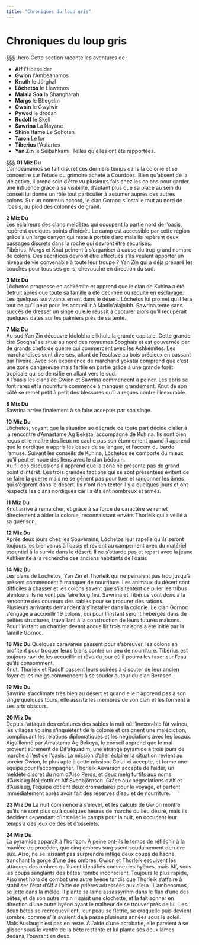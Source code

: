 ```yaml
---
title: "Chroniques du loup gris"
---
```

# Chroniques du loup gris

§§§ .hero
Cette section raconte les aventures de :
- **Alf** l'Holtseidar
- **Gwion** l'Ambeanamos
- **Knuth** le Jörghal
- **Lôchetos** le Llawenos
- **Malala Soa** la Shangharah
- **Margs** le Bhegelm
- **Owain** le Gwylwir
- **Pywed** le drodan
- **Rudolf** le Skell
- **Sawrina** La Nayane
- **Shine Hame** Le Sohoten
- **Taron** Le Ior
- **Tiberius** l'Astartes
- **Yan Zin** le Seibahkami.
Telles qu'elles ont été rapportées.

§§§
**01 Miz Du**   
L’ambeanamos se fait discret ces derniers temps dans la colonie et se concentre sur l’étude du grimoire acheté à Courdoes. Bien qu’absent de la vie active, il prend soin d’être vu plusieurs fois chez les colons pour garder une influence grâce à sa visibilité, d’autant plus que sa place au sein du conseil lui donne un rôle tout particulier à assumer auprès des autres colons. Sur un commun accord, le clan Gornoc s’installe tout au nord de l’oasis, au pied des colonnes de granit.


**2 Miz Du**  
Les éclaireurs des clans meldètes qui occupent la partie nord de l’oasis, repèrent quelques points d’intérêt. Le camp est accessible par cette région grâce à un large canyon qui reste à portée d’arc mais ils repèrent deux passages discrets dans la roche qui devront être sécurisés.  
Tibérius, Margs et Knut peinent à s’organiser à cause du trop grand nombre de colons. Des sacrifices devront être effectués s’ils veulent apporter un niveau de vie convenable à toute leur troupe ?
Yan Zin qui a déjà préparé les couches pour tous ses gens, chevauche en direction du sud.  

**3 Miz Du**  
Lôchetos progresse en ashkémite et apprend que le clan de Kuhina a été détruit après que toute sa famille a été décimée ou réduite en esclavage. Les quelques survivants errent dans le désert. Lôchetos lui promet qu’il fera tout ce qu’il peut pour les accueillir à Madin'alajnibh.
Sawrina tente sans succès de dresser un singe qu’elle réussit à capturer alors qu’il récupérait quelques dates sur les palmiers près de sa tente.  

**7 Miz Du**  
Au sud Yan Zin découvre Idolobha elikhulu la grande capitale. Cette grande cité Sooghaï se situe au nord des royaumes Sooghaïs et est gouvernée par de grands chefs de guerre qui commercent avec les Ashkémites. Les marchandises sont diverses, allant de l’esclave au bois précieux en passant par l’ivoire. Avec son expérience de marchand yokataï comprend que c’est une zone dangereuse mais fertile en partie grâce à une grande forêt tropicale qui se densifie en allant vers le sud.  
A l’oasis les clans de Gwion et Sawrina commencent à peiner. Les abris se font rares et la nourriture commence à manquer grandement. Knut de son côté se remet petit à petit des blessures qu’il a reçues contre l’inexorable.  

**8 Miz Du**  
Sawrina arrive finalement à se faire accepter par son singe.  

**10 Miz Du**  
Lôchetos, voyant que la situation se dégrade de toute part décide d’aller à la rencontre d’Amastame Ag Beketa, accompagné de Kuhina. Ils sont bien reçus et le maitre des lieux ne cache pas son étonnement quand il apprend que le nordique a appris les bases de sa langue, et l’accent du barde l’amuse. Suivant les conseils de Kuhina, Lôchetos se comporte du mieux qu’il peut et noue des liens avec le clan bédouin.  
Au fil des discussions il apprend que la zone ne présente pas de grand point d’intérêt. Les trois grandes factions qui se sont présentées évitent de se faire la guerre mais ne se gênent pas pour tuer et rançonner les âmes qui s’égarent dans le désert. Ils n’ont rien tenter il y a quelques jours et ont respecté les clans nordiques car ils étaient nombreux et armés.  

**11 Miz Du**  
Knut arrive à remarcher, et grâce à sa force de caractère se remet directement à aider la colonie, reconnaissant envers Thorleik qui a veillé à sa guérison.  

**12 Miz Du**  
Après deux jours chez les Souverains, Lôchetos leur rapelle qu’ils seront toujours les bienvenus à l’oasis et revient au campement avec du matériel essentiel à la survie dans le désert. Il ne s’attarde pas et repart avec la jeune Ashkémite à la recherche des anciens habitants de l’oasis  

**14 Miz Du**  
Les clans de Lochetos, Yan Zin et Thorleik qui ne peinaient pas trop jusqu’à présent commencent à manquer de nourriture. Les animaux du désert sont difficiles à chasser et les colons savent que s’ils tentent de piller les tribus alentours ils ne vont pas faire long feu. Sawrina et Tibérius vont donc à la rencontre des coureurs des sables pour se procurer des rations.  
Plusieurs arrivants demandent à s’installer dans la colonie. Le clan Gornoc s’engage à accueillir 19 colons, qui pour l’instant seront hébergés dans de petites structures, travaillant à la construction de leurs futures maisons. Pour l’instant un chantier devant accueillir trois maisons a été initié par la famille Gornoc.


**18 Miz Du**
Quelques caravanes passent pour s’abreuver, les colons en profitent pour troquer leurs biens contre un peu de nourriture. Tiberius est toujours ravi de les accueillir et rêve du jour où il pourra les taxer sur l’eau qu’ils consomment.  
Knut, Thorleik et Rudolf passent leurs soirées à discuter de leur ancien foyer et les melgs commencent à se souder autour du clan Bernsen.  

**19 Miz Du**  
Sawrina s’acclimate très bien au désert et quand elle n’apprend pas à son singe quelques tours, elle assiste les membres de son clan et les forment à ses arts obscurs.  

**20 Miz Du**   
Depuis l’attaque des créatures des sables la nuit où l’inexorable fût vaincu, les villages voisins s’inquiètent de la colonie et craignent une malédiction, compliquant les relations diplomatiques et les négociations avec les locaux. Aiguillonné par Amastame Ag Bekeya, le conseil apprend que le mal provient sûrement de Dif’alquadim, une étrange pyramide à trois jours de marche à l’est de l’oasis. La mission d’aller éclairer la situation revient au sorcier Gwion, le plus apte à cette mission. Celui-ci accepte, et forme une équipe pour l’accompagner. Thorleik Aevarson accepte de l’aider, un meldète discret du nom d’Aiso Peros, et deux melg furtifs aux noms d’Auslaug Naljdottir et Alf Svenbjörnson. Grâce aux négociations d’Alf et d’Auslaug, l’équipe obtient deux dromadaires pour le voyage, et partent immédiatement après avoir fait des réserves d’eau et de nourriture.    

**23 Miz Du**
La nuit commence à s’élever, et les calculs de Gwion montre qu’ils ne sont plus qu’à quelques heures de marche du lieu désiré, mais ils décident cependant d’installer le camps pour la nuit, en occupant leur temps à des jeux de dés et d’osselets.   

**24 Miz Du**  
La pyramide apparaît à l’horizon. À peine ont-ils le temps de réfléchir à la manière de procéder, que cinq ombres surgissent soudainement derrière eux. Aiso, ne se laissant pas surprendre inflige deux coups de hache, tranchant la gorge d’une des ombres. Gwion et Thorleik esquivent les attaques des ombres qu’ils ont identifiés comme des hyènes, mais Alf, sous les coups sanglants des bêtes, tombe inconscient. Toujours le plus rapide, Aiso met hors de combat une autre hyène tandis que Thorleik s’affaire à stabiliser l’état d’Alf à l’aide de prières adressées aux dieux. L’ambenamos, se jette dans la mêlée. Il plante sa lame assassyrihm dans le flan d’une des bêtes, et de son autre main il saisit une clochette, et la fait sonner en direction d’une autre hyène ayant le malheur de se trouver près de lui. Les deux bêtes se recroquevillent, leur peau se flétrie, se craquelle puis devient sombre, comme s’ils avaient déjà passé plusieurs années sous le soleil. Mais Auslaug n’est pas en reste. À l’aide d’une acrobatie, elle parvient à se glisser sous le ventre de la bête restante et lui plante ses deux lames dedans, l’ouvrant en deux.  
